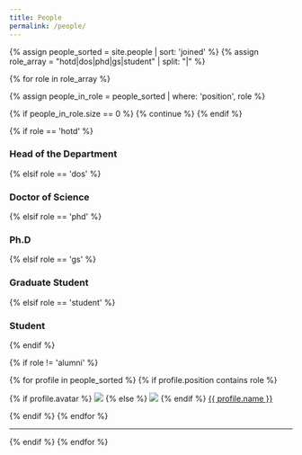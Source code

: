 ```yaml
---
title: People
permalink: /people/
---
```


{% assign people_sorted = site.people | sort: 'joined' %}
{% assign role_array = "hotd|dos|phd|gs|student" | split: "|" %}

{% for role in role_array %}

{% assign people_in_role = people_sorted | where: 'position', role %}

{% if people_in_role.size == 0 %}
  {% continue %}
{% endif %}

<div class="pos_header">
{% if role == 'hotd' %}
<h3>Head of the Department</h3>
 {% elsif role == 'dos' %}
<h3>Doctor of Science</h3>
 {% elsif role == 'phd' %}
<h3>Ph.D</h3>
 {% elsif role == 'gs' %}
<h3>Graduate Student</h3>
 {% elsif role == 'student' %}
<h3>Student</h3>
{% endif %}
</div>

{% if role != 'alumni' %}
<div class="content list people">
  {% for profile in people_sorted %}
    {% if profile.position contains role %}
      <div class="list-item-people">
        <p class="list-post-title">
          {% if profile.avatar %}
            <a href="{{ site.baseurl }}{{ profile.url }}"><img class="profile-thumbnail" src="{{site.baseurl}}/images/people/{{profile.avatar}}"></a>
          {% else %}
            <a href="{{ site.baseurl }}{{ profile.url }}"><img class="profile-thumbnail" src="http://evansheline.com/wp-content/uploads/2011/02/facebook-Storm-Trooper.jpg"></a>
          {% endif %}
          <a class="name" href="{{ site.baseurl }}{{ profile.url }}">{{ profile.name }}</a>
        </p>
      </div>    
    {% endif %}
  {% endfor %}
</div>
<hr>
{% endif %}
{% endfor %}
